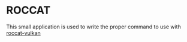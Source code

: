 # ROCCAT

This small application is used to write the proper command to use with [roccat-vulkan](https://github.com/duncanthrax/roccat-vulcan)